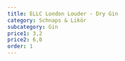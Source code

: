 ```yaml
---
title: ELLC London Louder - Dry Gin
category: Schnaps & Likör
subcategory: Gin
price1: 3,2
price2: 6,0
order: 1
---
```

